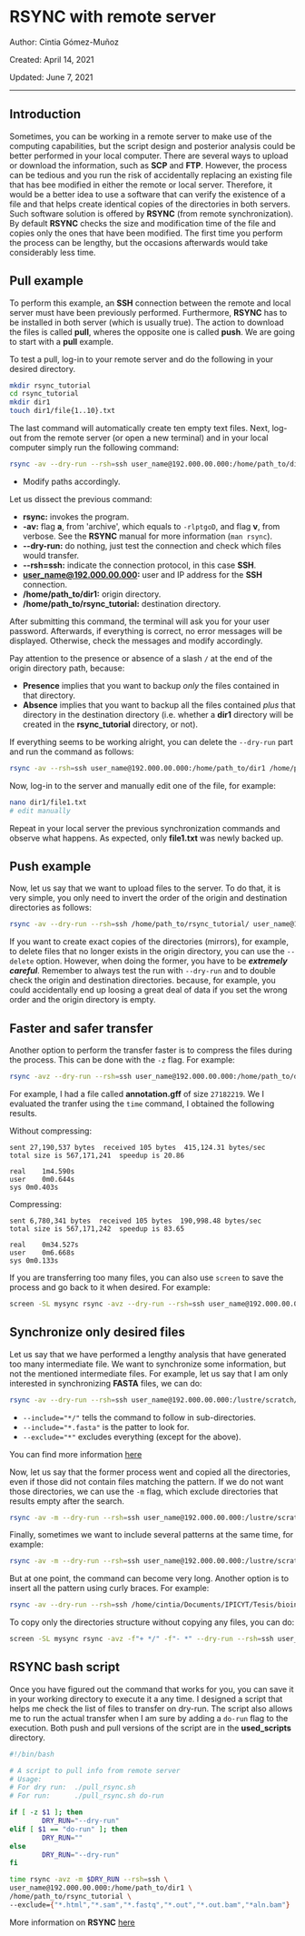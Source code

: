# RSYNC with remote server

Author: Cintia Gómez-Muñoz

Created: April 14, 2021

Updated: June 7, 2021

---

## Introduction

Sometimes, you can be working in a remote server to make use of the computing capabilities, but the script design and posterior analysis could be better performed in your local computer. There are several ways to upload or download the information, such as **SCP** and **FTP**. However, the process can be tedious and you run the risk of accidentally replacing an existing file that has bee modified in either the remote or local server. Therefore, it would be a better idea to use a software that can verify the existence of a file and that helps create identical copies of the directories in both servers. Such software solution is offered by **RSYNC** (from remote synchronization). By default **RSYNC** checks the size and modification time of the file and copies only the ones that have been modified. The first time you perform the process can be lengthy, but the occasions afterwards would take considerably less time.

## Pull example

To perform this example, an **SSH** connection between the remote and local server must have been previously performed. Furthermore, **RSYNC** has to be installed in both server (which is usually true). The action to download the files is called **pull**, wheres the opposite one is called **push**. We are going to start with a **pull** example.

To test a pull, log-in to your remote server and do the following in your desired directory.

```bash
mkdir rsync_tutorial
cd rsync_tutorial
mkdir dir1
touch dir1/file{1..10}.txt
```

The last command will automatically create ten empty text files. Next, log-out from the remote server (or open a new terminal) and in your local computer simply run the following command:

```bash
rsync -av --dry-run --rsh=ssh user_name@192.000.00.000:/home/path_to/dir1 /home/path_to/rsync_tutorial
```

* Modify paths accordingly.

Let us dissect the previous command:
  * **rsync:** invokes the program.
  * **-av:** flag **a**, from 'archive', which equals to `-rlptgoD`, and flag **v**, from verbose. See the **RSYNC** manual for more information (`man rsync`).
  * **--dry-run:** do nothing, just test the connection and check which files would transfer.
  * **--rsh=ssh:** indicate the connection protocol, in this case **SSH**.
  * **user_name@192.000.00.000:** user and IP address for the **SSH** connection.
  * **/home/path_to/dir1:** origin directory.
  * **/home/path_to/rsync_tutorial:** destination directory.

After submitting this command, the terminal will ask you for your user password. Afterwards, if everything is correct, no error messages will be displayed. Otherwise, check the messages and modify accordingly.

Pay attention to the presence or absence of a slash `/` at the end of the origin directory path, because:
  * **Presence** implies that you want to backup _only_ the files contained in that directory.
  * **Absence** implies that you want to backup all the files contained _plus_ that directory in the destination directory (i.e. whether a **dir1** directory will be created in the **rsync_tutorial** directory, or not).

If everything seems to be working alright, you can delete the `--dry-run` part and run the command as follows:

```bash
rsync -av --rsh=ssh user_name@192.000.00.000:/home/path_to/dir1 /home/path_to/rsync_tutorial
```

Now, log-in to the server and manually edit one of the file, for example:

```bash
nano dir1/file1.txt
# edit manually
```

Repeat in your local server the previous synchronization commands and observe what happens. As expected, only **file1.txt** was newly backed up.

## Push example

Now, let us say that we want to upload files to the server. To do that, it is very simple, you only need to invert the order of the origin and destination directories as follows:

```bash
rsync -av --dry-run --rsh=ssh /home/path_to/rsync_tutorial/ user_name@192.000.00.000:/home/path_to/
```

If you want to create exact copies of the directories (mirrors), for example, to delete files that no longer exists in the origin directory, you can use the `--delete` option. However, when doing the former, you have to be **_extremely careful_**. Remember to always test the run with `--dry-run` and to double check the origin and destination directories. because, for example, you could accidentally end up loosing a great deal of data if you set the wrong order and the origin directory is empty.

## Faster and safer transfer

Another option to perform the transfer faster is to compress the files during the process. This can be done with the `-z` flag. For example:

```bash
rsync -avz --dry-run --rsh=ssh user_name@192.000.00.000:/home/path_to/dir1 /home/path_to/rsync_tutorial
```

For example, I had a file called **annotation.gff** of size `27182219`. We I evaluated the tranfer using the `time` command, I obtained the following results.

Without compressing:

```none
sent 27,190,537 bytes  received 105 bytes  415,124.31 bytes/sec
total size is 567,171,241  speedup is 20.86

real	1m4.590s
user	0m0.644s
sys	0m0.403s
```

Compressing:

```none
sent 6,780,341 bytes  received 105 bytes  190,998.48 bytes/sec
total size is 567,171,242  speedup is 83.65

real	0m34.527s
user	0m6.668s
sys	0m0.133s
```

If you are transferring too many files, you can also use `screen` to save the process and go back to it when desired. For example:

```bash
screen -SL mysync rsync -avz --dry-run --rsh=ssh user_name@192.000.00.000:/home/path_to/dir1 /home/path_to/rsync_tutorial
```

## Synchronize only desired files

Let us say that we have performed a lengthy analysis that have generated too many intermediate file. We want to synchronize some information, but not the mentioned intermediate files. For example, let us say that I am only interested in synchronizing **FASTA** files, we can do:

```bash
rsync -av --dry-run --rsh=ssh user_name@192.000.00.000:/lustre/scratch/hpc-cintia-gomez/sp_annot/CBS1503_nano /home/cintia/Documents/IPICYT/Tesis/bioinfo/maltose/01_assemblies/CBS1503 --include="*/" --include="*.fasta" --exclude="*"
```

* `--include="*/"` tells the command to follow in sub-directories.
* `--include="*.fasta"` is the patter to look for.
* `--exclude="*"` excludes everything (except for the above).

You can find more information [here](https://velenux.wordpress.com/2017/01/09/how-to-exclude-everything-except-a-specific-pattern-with-rsync/)

Now, let us say that the former process went and copied all the directories, even if those did not contain files matching the pattern. If we do not want those directories, we can use the `-m` flag, which exclude directories that results empty after the search.

```bash
rsync -av -m --dry-run --rsh=ssh user_name@192.000.00.000:/lustre/scratch/hpc-cintia-gomez/sp_annot/CBS1503_nano /home/cintia/Documents/IPICYT/Tesis/bioinfo/maltose/01_assemblies/CBS1503 --include="*/" --include="*.funct.renamed.*" --exclude="*"
```

Finally, sometimes we want to include several patterns at the same time, for example:

```bash
rsync -av -m --dry-run --rsh=ssh user_name@192.000.00.000:/lustre/scratch/hpc-cintia-gomez/sp_annot/CBS1503_nano /home/cintia/Documents/IPICYT/Tesis/bioinfo/maltose/01_assemblies/CBS1503 --include="*/" --include="*.funct.renamed.*" --include="*.ctl" --exclude="*"
```

But at one point, the command can become very long. Another option is to insert all the pattern using curly braces. For example:

```bash
rsync -av --dry-run --rsh=ssh /home/cintia/Documents/IPICYT/Tesis/bioinfo/rna-seq-analysis/04_ref_assembly user_name@192.000.00.000:/lustre/scratch/hpc-cintia-gomez/rna-seq-analysis --exclude={"*.html","*.pdf"}
```

To copy only the directories structure without copying any files, you can do:

```bash
screen -SL mysync rsync -avz -f"+ */" -f"- *" --dry-run --rsh=ssh user_name@192.000.00.000:/lustre/scratch/hpc-cintia-gomez/sp_genes /home/cintia/Documents/IPICYT/Tesis/bioinfo/rsync_test/
```

## RSYNC bash script

Once you have figured out the command that works for you, you can save it in your working directory to execute it a any time. I designed a script that helps me check the list of files to transfer on dry-run. The script also allows me to run the actual transfer when I am sure by adding a `do-run` flag to the execution. Both push and pull versions of the script are in the **used_scripts** directory.

```bash
#!/bin/bash

# A script to pull info from remote server
# Usage:
# For dry run:  ./pull_rsync.sh
# For run:      ./pull_rsync.sh do-run

if [ -z $1 ]; then
        DRY_RUN="--dry-run"
elif [ $1 == "do-run" ]; then
        DRY_RUN=""
else
        DRY_RUN="--dry-run"
fi

time rsync -avz -m $DRY_RUN --rsh=ssh \
user_name@192.000.00.000:/home/path_to/dir1 \
/home/path_to/rsync_tutorial \
--exclude={"*.html","*.sam","*.fastq","*.out","*.out.bam","*aln.bam"}
```

More information on **RSYNC** [here](https://linuxize.com/post/how-to-exclude-files-and-directories-with-rsync/)
